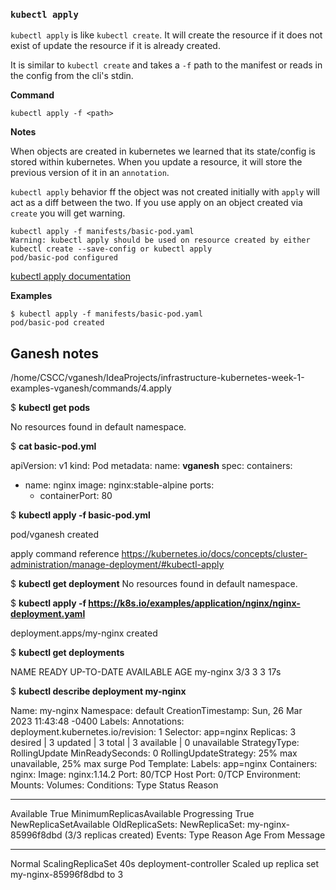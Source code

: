 
### `kubectl apply`

`kubectl apply` is like `kubectl create`. It will create the resource if it does not exist of update the resource if it is already created.

It is similar to `kubectl create` and takes a `-f` path to the manifest or reads in the config from the cli's stdin.

**Command**
```
kubectl apply -f <path>
```

**Notes**

When objects are created in kubernetes we learned that its state/config is stored within kubernetes. When you update a resource, it will store the previous version of it in an `annotation`.

`kubectl apply` behavior ff the object was not created initially with `apply` will act as a diff between the two. If you use apply on an object created via `create` you will get warning.

```
kubectl apply -f manifests/basic-pod.yaml 
Warning: kubectl apply should be used on resource created by either kubectl create --save-config or kubectl apply
pod/basic-pod configured
```

[kubectl apply documentation](https://kubernetes.io/docs/concepts/cluster-administration/manage-deployment/#kubectl-apply)


**Examples**
```
$ kubectl apply -f manifests/basic-pod.yaml 
pod/basic-pod created
```

## Ganesh notes 

/home/CSCC/vganesh/IdeaProjects/infrastructure-kubernetes-week-1-examples-vganesh/commands/4.apply

$ **kubectl get pods**

No resources found in default namespace.

$ **cat basic-pod.yml**

apiVersion: v1
kind: Pod
metadata:
name: **vganesh**
spec:
containers:
- name: nginx
  image: nginx:stable-alpine
  ports:
    - containerPort: 80
      

$ **kubectl apply -f basic-pod.yml**

pod/vganesh created

apply command reference https://kubernetes.io/docs/concepts/cluster-administration/manage-deployment/#kubectl-apply



$ **kubectl get deployment**
No resources found in default namespace.


$ **kubectl apply -f https://k8s.io/examples/application/nginx/nginx-deployment.yaml**

deployment.apps/my-nginx created

$ **kubectl get deployments**

NAME       READY   UP-TO-DATE   AVAILABLE   AGE
my-nginx   3/3     3            3           17s

$ **kubectl describe  deployment my-nginx**

Name:                   my-nginx
Namespace:              default
CreationTimestamp:      Sun, 26 Mar 2023 11:43:48 -0400
Labels:                 <none>
Annotations:            deployment.kubernetes.io/revision: 1
Selector:               app=nginx
Replicas:               3 desired | 3 updated | 3 total | 3 available | 0 unavailable
StrategyType:           RollingUpdate
MinReadySeconds:        0
RollingUpdateStrategy:  25% max unavailable, 25% max surge
Pod Template:
Labels:  app=nginx
Containers:
nginx:
Image:        nginx:1.14.2
Port:         80/TCP
Host Port:    0/TCP
Environment:  <none>
Mounts:       <none>
Volumes:        <none>
Conditions:
Type           Status  Reason
  ----           ------  ------
Available      True    MinimumReplicasAvailable
Progressing    True    NewReplicaSetAvailable
OldReplicaSets:  <none>
NewReplicaSet:   my-nginx-85996f8dbd (3/3 replicas created)
Events:
Type    Reason             Age   From                   Message
  ----    ------             ----  ----                   -------
Normal  ScalingReplicaSet  40s   deployment-controller  Scaled up replica set my-nginx-85996f8dbd to 3



